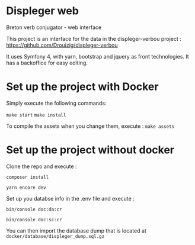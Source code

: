 Displeger web
=============


Breton verb conjugator - web interface

This project is an interface for the data in the displeger-verbou project : https://github.com/Drouizig/displeger-verbou

It uses Symfony 4, with yarn, bootstrap and jquery as front technologies. It has a backoffice for easy editing.

Set up the project with Docker
==============================

Simply execute the following commands:

`make start`
`make install`

To compile the assets when you change them, execute :
 `make assets`


Set up the project without docker
=================================

Clone the repo and execute :

 `composer install`
 
 `yarn encore dev`

Set up you databse info in the .env file and execute :

 `bin/console doc:da:cr`
 
 `bin/console doc:sc:cr`
 
You can then import the database dump that is located at `docker/database/displeger_dump.sql.gz`
